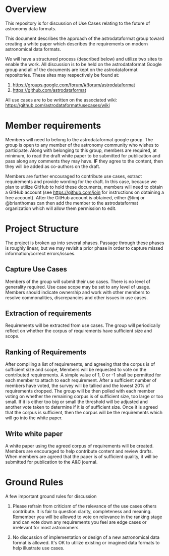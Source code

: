 
# Overview

This repository is for discussion of Use Cases relating to the future
of astronomy data formats.

This document describes the approach of the astrodataformat group
toward creating a white paper which describes the requirements on modern
astronomical data formats.

We will have a structured process (described below) and utilize two sites
to enable the work. All discussion is to be held on the astrodataformat
Google group and all of the documents are kept on the astrodataformat
repositories. These sites may respectively be found at:

1. https://groups.google.com/forum/#!forum/astrodataformat
2. https://github.com/astrodataformat

All use cases are to be written on the associated wiki: https://github.com/astrodataformat/usecases/wiki

# Member requirements

Members will need to belong to the astrodataformat google group. The group is
open to any member of the astronomy community who wishes to participate.
Along with belonging to this group, members are required, at minimum,
to read the draft white paper to be submitted for publication and pass
along any comments they may have. **IF** they agree to the content, then they
will be added as co-authors on the draft.

Members are further encouraged to contribute use cases, extract requirements
and provide wording for the draft. In this case, because we plan to
utilize GitHub to hold these documents, members will need to obtain a GitHub
account (see https://github.com/join for instructions on obtaining a free account).
After the GitHub account is obtained, either @timj or @brianthomas can then add the
member to the astrodataformat organization which will allow them permission
to edit.


# Project Structure

The project is broken up into several phases. Passage through these
phases is roughly linear, but we may revisit a prior phase in order
to capture missed information/correct errors/issues.

## Capture Use Cases

Members of the group will submit their use cases. There is no level of
generality required. Use case scope may be set to any level of usage. Members
should indicate ownership and work with other members to resolve commonalities,
discrepancies and other issues in use cases.

## Extraction of requirements

Requirements will be extracted from use cases. The group will periodically
reflect on whether the corpus of requirements have sufficient size and
scope.

## Ranking of Requirements

After compiling a list of requirements, and agreeing that the corpus is of
sufficient size and scope, Members will be requested to vote on
the contributed requirements. A simple value of 1, 0 or -1 shall be permitted
for each member to attach to each requirement. After a sufficient number
of members have voted, the survey will be tallied and the lowest 20% of requirements
dropped. The group will be then polled with each member voting on whether
the remaining corpus is of sufficient size, too large or too small. If
it is either too big or small the threshold will be adjusted and another
vote taken to determine if it is of sufficient size. Once it is agreed that
the corpus is sufficient, then the corpus will be the requirements which will
go into the white paper.

## Write white paper

A white paper using the agreed corpus of requirements will be created. Members
are encouraged to help contribute content and review drafts. When members
are agreed that the paper is of sufficient quality, it will be submitted for
publication to the A&C journal.

# Ground Rules

A few important ground rules for discussion

1. Please refrain from criticism of the relevance of the use cases others contribute.
It is fair to question clarity, completeness and meaning. Remember you will be
allowed to vote on relevance in the ranking stage and can vote down any requirements
you feel are edge cases or irrelevant for most astronomers.

2. No discussion of implementation or design of a new astronomical data format
is allowed. It's OK to utilize existing or imagined data formats to help illustrate
use cases.
